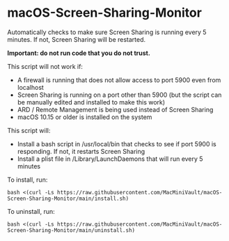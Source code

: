 # macOS-Screen-Sharing-Monitor
Automatically checks to make sure Screen Sharing is running every 5 minutes. If not, Screen Sharing will be restarted.

**Important: do not run code that you do not trust.**

This script will not work if:

- A firewall is running that does not allow access to port 5900 even from localhost
- Screen Sharing is running on a port other than 5900 (but the script can be manually edited and installed to make this work)
- ARD / Remote Management is being used instead of Screen Sharing
- macOS 10.15 or older is installed on the system

This script will:

- Install a bash script in /usr/local/bin that checks to see if port 5900 is responding. If not, it restarts Screen Sharing
- Install a plist file in /Library/LaunchDaemons that will run every 5 minutes

To install, run:
```
bash <(curl -Ls https://raw.githubusercontent.com/MacMiniVault/macOS-Screen-Sharing-Monitor/main/install.sh)
```

To uninstall, run:
```
bash <(curl -Ls https://raw.githubusercontent.com/MacMiniVault/macOS-Screen-Sharing-Monitor/main/uninstall.sh)
```
